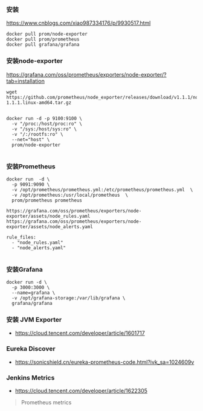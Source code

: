 

### 安装
https://www.cnblogs.com/xiao987334176/p/9930517.html
```
docker pull prom/node-exporter
docker pull prom/prometheus
docker pull grafana/grafana
```


### 安装node-exporter
https://grafana.com/oss/prometheus/exporters/node-exporter/?tab=installation
```
wget https://github.com/prometheus/node_exporter/releases/download/v1.1.1/node_exporter-1.1.1.linux-amd64.tar.gz
```

```

docker run -d -p 9100:9100 \
  -v "/proc:/host/proc:ro" \
  -v "/sys:/host/sys:ro" \
  -v "/:/rootfs:ro" \
  --net="host" \
  prom/node-exporter
  
```

### 安装Prometheus

```
docker run  -d \
  -p 9091:9090 \
  -v /opt/prometheus/prometheus.yml:/etc/prometheus/prometheus.yml  \
  -v /opt/prometheus:/usr/local/prometheus  \
  prom/prometheus prometheus
```


```
https://grafana.com/oss/prometheus/exporters/node-exporter/assets/node_rules.yaml
https://grafana.com/oss/prometheus/exporters/node-exporter/assets/node_alerts.yaml

```

```
rule_files:
  - "node_rules.yaml"
  - "node_alerts.yaml"
  
```

### 安装Grafana
```
docker run -d \
  -p 3000:3000 \
  --name=grafana \
  -v /opt/grafana-storage:/var/lib/grafana \
  grafana/grafana
```
 

### 安装 JVM Exporter
* https://cloud.tencent.com/developer/article/1601717

### Eureka Discover
* https://sonicshield.cn/eureka-prometheus-code.html?ivk_sa=1024609v



### Jenkins Metrics
* https://cloud.tencent.com/developer/article/1622305
> Prometheus metrics

